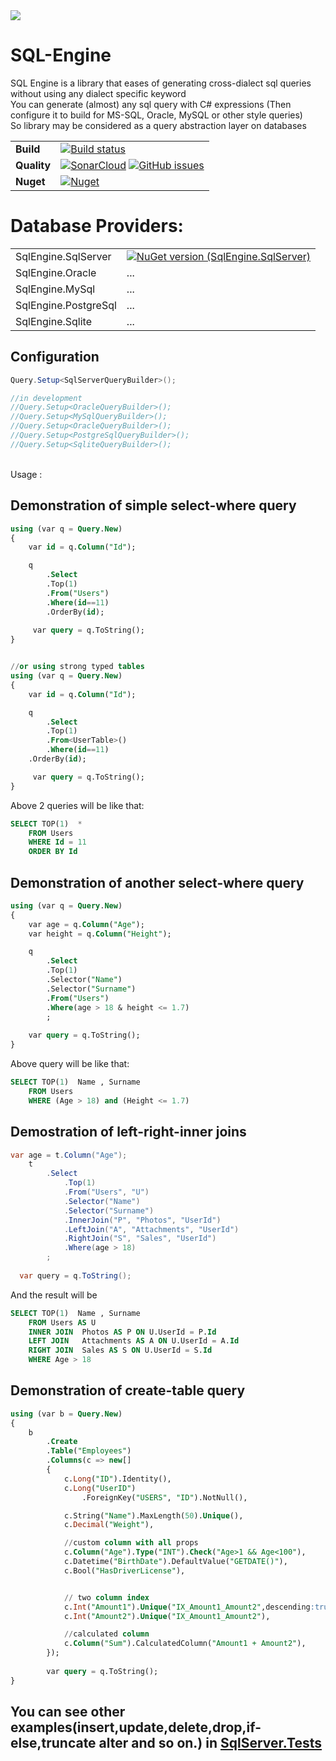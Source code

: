 <img src="https://github.com/raminrahimzada/SQLEngine/blob/master/logo.png?raw=true"/> 

# SQL-Engine 
SQL Engine is a library that eases of generating cross-dialect sql queries without using any dialect specific keyword
<br/>You can generate (almost) any sql query with C# expressions (Then configure it to build for MS-SQL, Oracle, MySQL or other style queries)
<br/>So library may be considered as a query abstraction layer on databases

| | |
| --- | --- |
| **Build** | [![Build status](https://ci.appveyor.com/api/projects/status/r75p0yn5uo6colgk?svg=true&branch=master)](https://ci.appveyor.com/project/raminrahimzada/SQLEngine) |
| **Quality** | [![SonarCloud](https://sonarcloud.io/api/project_badges/measure?project=raminrahimzada_SQLEngine&metric=alert_status)](https://sonarcloud.io/dashboard?id=SQLEngine) [![GitHub issues](https://img.shields.io/github/issues-raw/raminrahimzada/SQLEngine.svg)](https://github.com/raminrahimzada/SQLEngine/issues) | 
| **Nuget** | [![Nuget](https://buildstats.info/nuget/SQLEngine)](http://nuget.org/packages/SQLEngine) |

# Database Providers:
| | |
| --- | --- |
|SqlEngine.SqlServer| [![NuGet version (SqlEngine.SqlServer)](https://img.shields.io/nuget/v/SqlEngine.SqlServer.svg)](https://www.nuget.org/packages/SQLEngine.SqlServer/) |
|SqlEngine.Oracle|... |
|SqlEngine.MySql| ... |
|SqlEngine.PostgreSql| ... |
|SqlEngine.Sqlite| ... |
 

## Configuration 
```cs
Query.Setup<SqlServerQueryBuilder>();

//in development
//Query.Setup<OracleQueryBuilder>();  
//Query.Setup<MySqlQueryBuilder>(); 
//Query.Setup<OracleQueryBuilder>(); 
//Query.Setup<PostgreSqlQueryBuilder>(); 
//Query.Setup<SqliteQueryBuilder>(); 
```
<br/>Usage :

## Demonstration of simple select-where query
```sql            
using (var q = Query.New)
{
    var id = q.Column("Id");

    q
        .Select
        .Top(1)
        .From("Users")
        .Where(id==11)
        .OrderBy(id);
 
     var query = q.ToString();
}


//or using strong typed tables
using (var q = Query.New)
{
    var id = q.Column("Id");

    q
        .Select
        .Top(1)
        .From<UserTable>()
        .Where(id==11)
	.OrderBy(id);

     var query = q.ToString();
}
```
Above 2 queries will be like that:
```sql
SELECT TOP(1)  *
    FROM Users
    WHERE Id = 11
    ORDER BY Id
```

## Demonstration of another select-where query
```sql            
using (var q = Query.New)
{
    var age = q.Column("Age");
    var height = q.Column("Height");

    q
        .Select
        .Top(1)
        .Selector("Name")
        .Selector("Surname")
        .From("Users")
        .Where(age > 18 & height <= 1.7)
        ;
    
    var query = q.ToString();
}
```
Above query will be like that:
```sql
SELECT TOP(1)  Name , Surname
    FROM Users
    WHERE (Age > 18) and (Height <= 1.7)
```
## Demostration of left-right-inner joins
```cs
var age = t.Column("Age");
    t
	    .Select
            .Top(1)
            .From("Users", "U")
            .Selector("Name")
            .Selector("Surname")
            .InnerJoin("P", "Photos", "UserId")
            .LeftJoin("A", "Attachments", "UserId")
            .RightJoin("S", "Sales", "UserId")
            .Where(age > 18)            
        ;
	
  var query = q.ToString();
```        
And the result will be
```sql
SELECT TOP(1)  Name , Surname
    FROM Users AS U
	INNER JOIN	Photos AS P ON U.UserId = P.Id
	LEFT JOIN	Attachments AS A ON U.UserId = A.Id
	RIGHT JOIN	Sales AS S ON U.UserId = S.Id
    WHERE Age > 18
```    


## Demonstration of create-table query
```sql            
using (var b = Query.New)
{
    b
        .Create
        .Table("Employees")
        .Columns(c => new[]
        {
            c.Long("ID").Identity(),
            c.Long("UserID")
                .ForeignKey("USERS", "ID").NotNull(),

            c.String("Name").MaxLength(50).Unique(),
            c.Decimal("Weight"),

            //custom column with all props
            c.Column("Age").Type("INT").Check("Age>1 && Age<100"),
            c.Datetime("BirthDate").DefaultValue("GETDATE()"),
            c.Bool("HasDriverLicense"),


            // two column index
            c.Int("Amount1").Unique("IX_Amount1_Amount2",descending:true),
            c.Int("Amount2").Unique("IX_Amount1_Amount2"),

            //calculated column
            c.Column("Sum").CalculatedColumn("Amount1 + Amount2"),
        });
        
        var query = q.ToString();	
}
```

## You can see other examples(insert,update,delete,drop,if-else,truncate alter and so on.) in <a href="https://github.com/raminrahimzada/SQLEngine/tree/master/SQLEngine.Tests">SqlServer.Tests</a>




